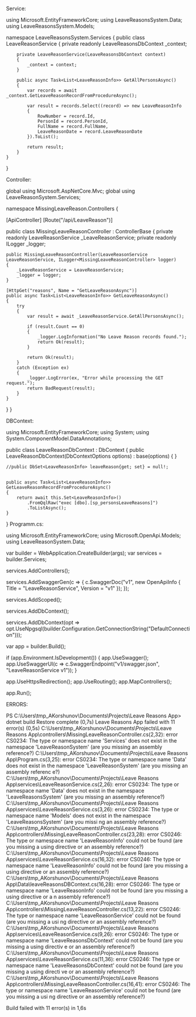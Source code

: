 Service:

using Microsoft.EntityFrameworkCore;
using LeaveReasonsSystem.Data;
using LeaveReasonsSystem.Models;

namespace LeaveReasonsSystem.Services
{
    public class LeaveReasonService
    {
        private readonly LeaveReasonsDbContext _context;

        private LeaveReasonService(LeaveReasonsDbContext context)
        {
            _context = context;
        }

        public async Task<List<LeaveReasonInfo>> GetAllPersonsAsync()
        {
            var records = await _context.GetLeaveReasonRecordFromProcedureAsync();

            var result = records.Select((record) => new LeaveReasonInfo
            {
                RowNumber = record.Id,
                PersonId = record.PersonId,
                FullName = record.FullName,
                LeaveReasonDate = record.LeaveReasonDate
            }).ToList();

            return result;
        }  
    }
}


Controller:

global using Microsoft.AspNetCore.Mvc;
global using LeaveReasonSystem.Services;


namespace MissingLeaveReason.Controllers
{

[ApiController]
[Route("/api/LeaveReason")]

public class MissingLeaveReasonController : ControllerBase
{
    private readonly LeaveReasonService _LeaveReasonService;
    private readonly ILogger<MissingLeaveReasonController> _logger;

    public MissingLeaveReasonController(LeaveReasonService LeaveReasonService, ILogger<MissingLeaveReasonController> logger)
    {
        _LeaveReasonService = LeaveReasonService;
        _logger = logger;
    }
    
    [HttpGet("reasons", Name = "GetLeaveReasonAsync")]
    public async Task<List<LeaveReasonInfo>> GetLeaveReasonAsync()
    {
        try
        {
            var result = await _LeaveReasonService.GetAllPersonsAsync();

            if (result.Count == 0)
            {
                _logger.LogInformation("No Leave Reason records found.");
                return Ok(result);
            }

            return Ok(result);
        }
        catch (Exception ex)
        {
            _logger.LogError(ex, "Error while processing the GET request.");
            return BadRequest(result);
        }
    }
}
}


DBContext:

using Microsoft.EntityFrameworkCore; 
using System;
using System.ComponentModel.DataAnnotations;


public class LeaveReasonDbContext : DbContext
{
    public LeaveReasonDbContext(DbContextOptions<LeaveReasonDbContext> options) 
        : base(options)
    {
    }

    //public DbSet<LeaveReasonInfo> leaveReason{get; set} = null!;


    public async Task<List<LeaveReasonInfo>> GetLeaveReasonRecordFromProcedureAsync()
    {
        return await this.Set<LeaveReasonInfo>()
            .FromQqlRaw("exec [dbo].[sp_personsLeaveReasons]")
            .ToListAsync();
    }
}
Programm.cs:

using Microsoft.EntityFrameworkCore;
using Microsoft.OpenApi.Models;
using LeaveReasonSystem.Data;

var builder = WebApplication.CreateBuilder(args);
var services = builder.Services;

services.AddControllers();

services.AddSwaggerGen(c =>
{
    c.SwaggerDoc("v1", new OpenApiInfo { Title = "LeaveReasonService", Version = "v1" });
});

services.AddScoped<LeaveReasonService>();

services.AddDbContext();

services.AddDbContext<LeaveReasonDbContext>(opt =>
    opt.UseNpgsql(builder.Configuration.GetConnectionString("DefaultConnection")));

var app = builder.Build();

if (app.Environment.IsDevelopment())
{
    app.UseSwagger();
    app.UseSwaggerUI(c => c.SwaggerEndpoint("v1/swagger.json", "LeaveReasonService v1"));
}

app.UseHttpsRedirection();
app.UseRouting();
app.MapControllers();

app.Run();


ERRORS:

PS C:\Users\tmp_AKorshunov\Documents\Projects\Leave Reasons App> dotnet build
Restore complete (0,7s)
  Leave Reasons App failed with 11 error(s) (0,5s)
    C:\Users\tmp_AKorshunov\Documents\Projects\Leave Reasons App\controllers\MissingLeaveReasonController.cs(2,32): error CS0234: The type or namespace name 'Services' does not exist in the namespace 'LeaveReasonSystem'
(are you missing an assembly reference?)
    C:\Users\tmp_AKorshunov\Documents\Projects\Leave Reasons App\Program.cs(3,25): error CS0234: The type or namespace name 'Data' does not exist in the namespace 'LeaveReasonSystem' (are you missing an assembly referenc
e?)
    C:\Users\tmp_AKorshunov\Documents\Projects\Leave Reasons App\services\LeaveReasonService.cs(2,26): error CS0234: The type or namespace name 'Data' does not exist in the namespace 'LeaveReasonsSystem' (are you missing
 an assembly reference?)
    C:\Users\tmp_AKorshunov\Documents\Projects\Leave Reasons App\services\LeaveReasonService.cs(3,26): error CS0234: The type or namespace name 'Models' does not exist in the namespace 'LeaveReasonsSystem' (are you missi
ng an assembly reference?)
    C:\Users\tmp_AKorshunov\Documents\Projects\Leave Reasons App\controllers\MissingLeaveReasonController.cs(23,28): error CS0246: The type or namespace name 'LeaveReasonInfo' could not be found (are you missing a using
directive or an assembly reference?)
    C:\Users\tmp_AKorshunov\Documents\Projects\Leave Reasons App\services\LeaveReasonService.cs(16,32): error CS0246: The type or namespace name 'LeaveReasonInfo' could not be found (are you missing a using directive or
an assembly reference?)
    C:\Users\tmp_AKorshunov\Documents\Projects\Leave Reasons App\Data\leaveReasonsDBContext.cs(16,28): error CS0246: The type or namespace name 'LeaveReasonInfo' could not be found (are you missing a using directive or a
n assembly reference?)
    C:\Users\tmp_AKorshunov\Documents\Projects\Leave Reasons App\controllers\MissingLeaveReasonController.cs(13,22): error CS0246: The type or namespace name 'LeaveReasonService' could not be found (are you missing a usi
ng directive or an assembly reference?)
    C:\Users\tmp_AKorshunov\Documents\Projects\Leave Reasons App\services\LeaveReasonService.cs(9,26): error CS0246: The type or namespace name 'LeaveReasonsDbContext' could not be found (are you missing a using directiv
e or an assembly reference?)
    C:\Users\tmp_AKorshunov\Documents\Projects\Leave Reasons App\services\LeaveReasonService.cs(11,36): error CS0246: The type or namespace name 'LeaveReasonsDbContext' could not be found (are you missing a using directi
ve or an assembly reference?)
    C:\Users\tmp_AKorshunov\Documents\Projects\Leave Reasons App\controllers\MissingLeaveReasonController.cs(16,41): error CS0246: The type or namespace name 'LeaveReasonService' could not be found (are you missing a usi
ng directive or an assembly reference?)

Build failed with 11 error(s) in 1,6s

